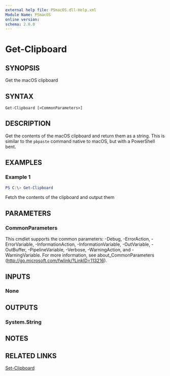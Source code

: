 ```yaml
---
external help file: PSmacOS.dll-Help.xml
Module Name: PSmacOS
online version:
schema: 2.0.0
---
```


# Get-Clipboard

## SYNOPSIS
Get the macOS clipboard

## SYNTAX

```
Get-Clipboard [<CommonParameters>]
```

## DESCRIPTION
Get the contents of the macOS clipboard and return them as a string.  This is similar to the `pbpaste` command native to macOS, but with a PowerShell bent.

## EXAMPLES

### Example 1
```powershell
PS C:\> Get-Clipboard
```

Fetch the contents of the clipboard and output them

## PARAMETERS

### CommonParameters
This cmdlet supports the common parameters: -Debug, -ErrorAction, -ErrorVariable, -InformationAction, -InformationVariable, -OutVariable, -OutBuffer, -PipelineVariable, -Verbose, -WarningAction, and -WarningVariable.
For more information, see about_CommonParameters (http://go.microsoft.com/fwlink/?LinkID=113216).

## INPUTS

### None
## OUTPUTS

### System.String
## NOTES

## RELATED LINKS
[Set-Clipboard]()
